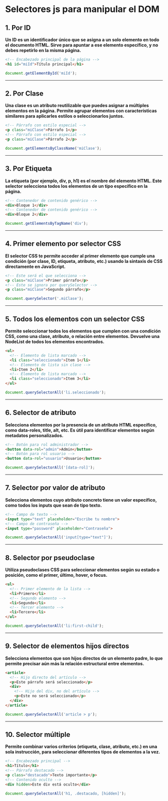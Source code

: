 # Selectores js para manipular el DOM

## 1. Por ID

**Un ID es un identificador único que se asigna a un solo elemento en todo el documento HTML. Sirve para apuntar a ese elemento específico, y no debes repetirlo en la misma página.**

```html
<!-- Encabezado principal de la página -->
<h1 id="miId">Título principal</h1>
```

```javascript
document.getElementById('miId');
```


***

## 2. Por Clase

**Una clase es un atributo reutilizable que puedes asignar a múltiples elementos en la página. Permite agrupar elementos con características similares para aplicarles estilos o seleccionarlos juntos.**

```html
<!-- Párrafo con estilo especial -->
<p class="miClase">Párrafo 1</p>
<!-- Párrafo con estilo especial -->
<p class="miClase">Párrafo 2</p>
```

```javascript
document.getElementsByClassName('miClase');
```


***

## 3. Por Etiqueta

**La etiqueta (por ejemplo, div, p, h1) es el nombre del elemento HTML. Este selector selecciona todos los elementos de un tipo específico en la página.**

```html
<!-- Contenedor de contenido genérico -->
<div>Bloque 1</div>
<!-- Contenedor de contenido genérico -->
<div>Bloque 2</div>
```

```javascript
document.getElementsByTagName('div');
```


***

## 4. Primer elemento por selector CSS

**El selector CSS te permite acceder al primer elemento que cumple una condición (por clase, ID, etiqueta, atributo, etc.) usando la sintaxis de CSS directamente en JavaScript.**

```html
<!-- Este será el que selecciona -->
<p class="miClase">Primer párrafo</p>
<!-- Este se ignora por querySelector -->
<p class="miClase">Segundo párrafo</p>
```

```javascript
document.querySelector('.miClase');
```


***

## 5. Todos los elementos con un selector CSS

**Permite seleccionar todos los elementos que cumplen con una condición CSS, como una clase, atributo, o relación entre elementos. Devuelve una NodeList de todos los elementos encontrados.**

```html
<ul>
  <!-- Elemento de lista marcado -->
  <li class="seleccionado">Item 1</li>
  <!-- Elemento de lista sin clase -->
  <li>Item 2</li>
  <!-- Elemento de lista marcado -->
  <li class="seleccionado">Item 3</li>
</ul>
```

```javascript
document.querySelectorAll('li.seleccionado');
```


***

## 6. Selector de atributo

**Selecciona elementos por la presencia de un atributo HTML específico, como data-roles, title, alt, etc. Es útil para identificar elementos según metadatos personalizados.**

```html
<!-- Botón para rol administrador -->
<button data-rol="admin">Admin</button>
<!-- Botón para rol usuario -->
<button data-rol="usuario">Usuario</button>
```

```javascript
document.querySelectorAll('[data-rol]');
```


***

## 7. Selector por valor de atributo

**Selecciona elementos cuyo atributo concreto tiene un valor específico, como todos los inputs que sean de tipo texto.**

```html
<!-- Campo de texto -->
<input type="text" placeholder="Escribe tu nombre">
<!-- Campo de contraseña -->
<input type="password" placeholder="Contraseña">
```

```javascript
document.querySelectorAll('input[type="text"]');
```


***

## 8. Selector por pseudoclase

**Utiliza pseudoclases CSS para seleccionar elementos según su estado o posición, como el primer, último, hover, o focus.**

```html
<ul>
  <!-- Primer elemento de la lista -->
  <li>Primero</li>
  <!-- Segundo elemento -->
  <li>Segundo</li>
  <!-- Tercer elemento -->
  <li>Tercero</li>
</ul>
```

```javascript
document.querySelectorAll('li:first-child');
```


***

## 9. Selector de elementos hijos directos

**Selecciona elementos que son hijos directos de un elemento padre, lo que permite precisar aún más la relación estructural entre elementos.**

```html
<article>
  <!-- Hijo directo del artículo -->
  <p>Este párrafo será seleccionado</p>
  <div>
    <!-- Hijo del div, no del artículo -->
    <p>Este no será seleccionado</p>
  </div>
</article>
```

```javascript
document.querySelectorAll('article > p');
```


***

## 10. Selector múltiple

**Permite combinar varios criterios (etiqueta, clase, atributo, etc.) en una sola instrucción, para seleccionar diferentes tipos de elementos a la vez.**

```html
<!-- Encabezado principal -->
<h1>Título</h1>
<!-- Párrafo destacado -->
<p class="destacado">Texto importante</p>
<!-- Contenido oculto -->
<div hidden>Este div está oculto</div>
```

```javascript
document.querySelectorAll('h1, .destacado, [hidden]');
```
